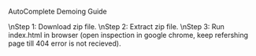 AutoComplete Demoing Guide

\nStep 1: Download zip file.
\nStep 2: Extract zip file.
\nStep 3: Run index.html in browser (open inspection in google chrome, keep refershing page till 404 error is not recieved).
